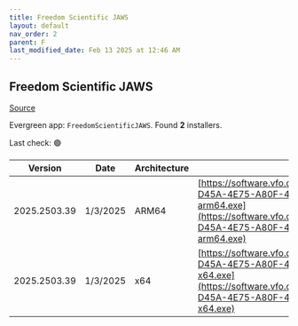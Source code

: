 ```yaml
---
title: Freedom Scientific JAWS
layout: default
nav_order: 2
parent: F
last_modified_date: Feb 13 2025 at 12:46 AM
---
```


## Freedom Scientific JAWS

[Source](https://www.freedomscientific.com/products/software/jaws/)

Evergreen app: `FreedomScientificJAWS`. Found **2** installers.

Last check: 🟢

| Version      | Date     | Architecture | URI                                                                                                                                                                                                                                                                  |
| ------------ | -------- | ------------ | -------------------------------------------------------------------------------------------------------------------------------------------------------------------------------------------------------------------------------------------------------------------- |
| 2025.2503.39 | 1/3/2025 | ARM64        | [https://software.vfo.digital/JAWS/2025/2025.2503.39.400/3E2738B2-D45A-4E75-A80F-4E384CE786A0/J2025.2503.39.400-Offline-arm64.exe](https://software.vfo.digital/JAWS/2025/2025.2503.39.400/3E2738B2-D45A-4E75-A80F-4E384CE786A0/J2025.2503.39.400-Offline-arm64.exe) |
| 2025.2503.39 | 1/3/2025 | x64          | [https://software.vfo.digital/JAWS/2025/2025.2503.39.400/3E2738B2-D45A-4E75-A80F-4E384CE786A0/J2025.2503.39.400-Offline-x64.exe](https://software.vfo.digital/JAWS/2025/2025.2503.39.400/3E2738B2-D45A-4E75-A80F-4E384CE786A0/J2025.2503.39.400-Offline-x64.exe)     |
